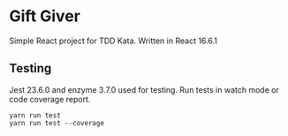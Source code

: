 # Gift Giver

Simple React project for TDD Kata. Written in React 16.6.1

## Testing

Jest 23.6.0 and enzyme 3.7.0 used for testing. Run tests in watch mode or code coverage report.

```
yarn run test 
yarn run test --coverage
```
